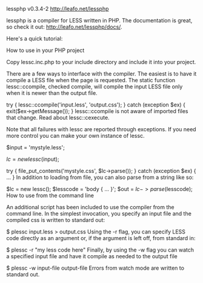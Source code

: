 lessphp v0.3.4-2
http://leafo.net/lessphp

lessphp is a compiler for LESS written in PHP. The documentation is great, so check it out: http://leafo.net/lessphp/docs/.

Here's a quick tutorial:

How to use in your PHP project

Copy lessc.inc.php to your include directory and include it into your project.

There are a few ways to interface with the compiler. The easiest is to have it compile a LESS file when the page is requested. The static function lessc::ccompile, checked compile, will compile the input LESS file only when it is newer than the output file.

try {
    lessc::ccompile('input.less', 'output.css');
} catch (exception $ex) {
    exit($ex->getMessage());
}
lessc::ccompile is not aware of imported files that change. Read about lessc::cexecute.

Note that all failures with lessc are reported through exceptions. If you need more control you can make your own instance of lessc.

$input = 'mystyle.less';

$lc = new lessc($input);

try {
    file_put_contents('mystyle.css', $lc->parse());
} catch (exception $ex) { ... }
In addition to loading from file, you can also parse from a string like so:

$lc = new lessc();
$lesscode = 'body { ... }';
$out = $lc->parse($lesscode);
How to use from the command line

An additional script has been included to use the compiler from the command line. In the simplest invocation, you specify an input file and the compiled css is written to standard out:

$ plessc input.less > output.css
Using the -r flag, you can specify LESS code directly as an argument or, if the argument is left off, from standard in:

$ plessc -r "my less code here"
Finally, by using the -w flag you can watch a specified input file and have it compile as needed to the output file

$ plessc -w input-file output-file
Errors from watch mode are written to standard out.